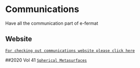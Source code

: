 # Communications
Have all the communication part of e-fermat
## Website
[`For checking out communications website please click here`](https://git-e-fermat.github.io/Communications/)

##2020 Vol 41
[`Spherical Metasurfaces`](https://archive.org/details/jia-2020-vol-41-sep.-oct.-01)
